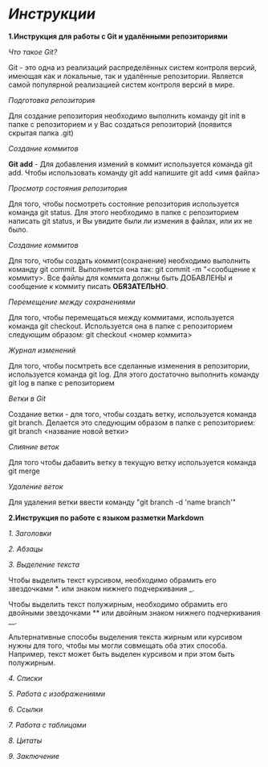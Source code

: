 # **_Инструкции_**

**1.Инструкция для работы с Git и удалёнными репозиториями**

*Что такое Git?*

Git - это одна из реализаций распределённых систем контроля версий, имеющая как и локальные, так и удалённые репозитории. Является самой популярной реализацией систем контроля версий в мире.

*Подготовка репозитория*

Для создание репозитория необходимо выполнить команду git init в папке с репозиторием и у Вас создаться репозиторий (появится скрытая папка .git)

*Создание коммитов*

**Git add** - Для добавления измений в коммит используется команда git add. Чтобы использовать команду git add напишите git add <имя файла>

*Просмотр состояния репозитория*

Для того, чтобы посмотреть состояние репозитория используется команда git status. Для этого необходимо в папке с репозиторием написать git status, и Вы увидите были ли измения в файлах, или их не было.

*Создание коммитов*

Для того, чтобы создать коммит(сохранение) необходимо выполнить команду git commit. Выполняется она так: git commit -m "<сообщение к коммиту>. Все файлы для коммита должны быть ДОБАВЛЕНЫ и сообщение к коммиту писать **ОБЯЗАТЕЛЬНО**.

*Перемещение между сохранениями*

Для того, чтобы перемещаться между коммитами, используется команда git checkout. Используется она в папке с репозиторием следующим образом: git checkout <номер коммита>

*Журнал изменений*

Для того, чтобы посмтреть все сделанные изменения в репозитории, используется команда git log. Для этого достаточно выполнить команду git log в папке с репозиторием

*Ветки в Git*

Создание ветки - для того, чтобы создать ветку, используется команда git branch. Делается это следующим образом в папке с репозиторием: git branch <название новой ветки>

*Слияние веток*

Для того чтобы дабавить ветку в текущую ветку используется команда git merge

*Удаление веток*

Для удаления ветки ввести команду "git branch -d 'name branch'"

**2.Инструкция по работе с языком разметки Markdown**

*1. Заголовки*

*2. Абзацы*

*3. Выделение текста*

Чтобы выделить текст курсивом, необходимо обрамить его звездочками *. или знаком нижнего подчеркивания _. 

Чтобы выделить текст полужирным, необходимо обрамить его двойными звездочками ** или двойным знаком нижнего подчеркивания __.

Альтернативные способы выделения текста жирным или курсивом нужны для того, чтобы мы могли совмещать оба этих способа. Например, текст может быть выделен курсивом и при этом быть полужирным.

*4. Списки*

*5. Работа с изображениями*

*6. Ссылки*

*7. Работа с таблицами*

*8. Цитаты*

*9. Заключение*


